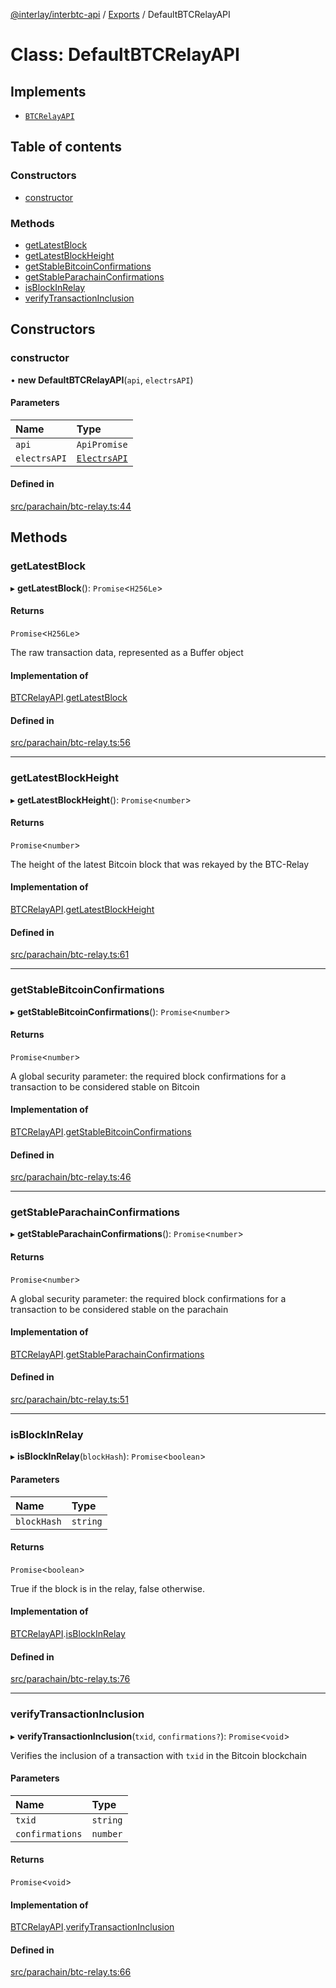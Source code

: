 [@interlay/interbtc-api](/README.md) / [Exports](/modules.md) / DefaultBTCRelayAPI

# Class: DefaultBTCRelayAPI

## Implements

- [`BTCRelayAPI`](/interfaces/BTCRelayAPI.md)

## Table of contents

### Constructors

- [constructor](/classes/DefaultBTCRelayAPI.md#constructor)

### Methods

- [getLatestBlock](/classes/DefaultBTCRelayAPI.md#getlatestblock)
- [getLatestBlockHeight](/classes/DefaultBTCRelayAPI.md#getlatestblockheight)
- [getStableBitcoinConfirmations](/classes/DefaultBTCRelayAPI.md#getstablebitcoinconfirmations)
- [getStableParachainConfirmations](/classes/DefaultBTCRelayAPI.md#getstableparachainconfirmations)
- [isBlockInRelay](/classes/DefaultBTCRelayAPI.md#isblockinrelay)
- [verifyTransactionInclusion](/classes/DefaultBTCRelayAPI.md#verifytransactioninclusion)

## Constructors

### constructor

• **new DefaultBTCRelayAPI**(`api`, `electrsAPI`)

#### Parameters

| Name | Type |
| :------ | :------ |
| `api` | `ApiPromise` |
| `electrsAPI` | [`ElectrsAPI`](/interfaces/ElectrsAPI.md) |

#### Defined in

[src/parachain/btc-relay.ts:44](https://github.com/interlay/interbtc-api/blob/5eab153/src/parachain/btc-relay.ts#L44)

## Methods

### getLatestBlock

▸ **getLatestBlock**(): `Promise`<`H256Le`\>

#### Returns

`Promise`<`H256Le`\>

The raw transaction data, represented as a Buffer object

#### Implementation of

[BTCRelayAPI](/interfaces/BTCRelayAPI.md).[getLatestBlock](/interfaces/BTCRelayAPI.md#getlatestblock)

#### Defined in

[src/parachain/btc-relay.ts:56](https://github.com/interlay/interbtc-api/blob/5eab153/src/parachain/btc-relay.ts#L56)

___

### getLatestBlockHeight

▸ **getLatestBlockHeight**(): `Promise`<`number`\>

#### Returns

`Promise`<`number`\>

The height of the latest Bitcoin block that was rekayed by the BTC-Relay

#### Implementation of

[BTCRelayAPI](/interfaces/BTCRelayAPI.md).[getLatestBlockHeight](/interfaces/BTCRelayAPI.md#getlatestblockheight)

#### Defined in

[src/parachain/btc-relay.ts:61](https://github.com/interlay/interbtc-api/blob/5eab153/src/parachain/btc-relay.ts#L61)

___

### getStableBitcoinConfirmations

▸ **getStableBitcoinConfirmations**(): `Promise`<`number`\>

#### Returns

`Promise`<`number`\>

A global security parameter: the required block confirmations
for a transaction to be considered stable on Bitcoin

#### Implementation of

[BTCRelayAPI](/interfaces/BTCRelayAPI.md).[getStableBitcoinConfirmations](/interfaces/BTCRelayAPI.md#getstablebitcoinconfirmations)

#### Defined in

[src/parachain/btc-relay.ts:46](https://github.com/interlay/interbtc-api/blob/5eab153/src/parachain/btc-relay.ts#L46)

___

### getStableParachainConfirmations

▸ **getStableParachainConfirmations**(): `Promise`<`number`\>

#### Returns

`Promise`<`number`\>

A global security parameter: the required block confirmations
for a transaction to be considered stable on the parachain

#### Implementation of

[BTCRelayAPI](/interfaces/BTCRelayAPI.md).[getStableParachainConfirmations](/interfaces/BTCRelayAPI.md#getstableparachainconfirmations)

#### Defined in

[src/parachain/btc-relay.ts:51](https://github.com/interlay/interbtc-api/blob/5eab153/src/parachain/btc-relay.ts#L51)

___

### isBlockInRelay

▸ **isBlockInRelay**(`blockHash`): `Promise`<`boolean`\>

#### Parameters

| Name | Type |
| :------ | :------ |
| `blockHash` | `string` |

#### Returns

`Promise`<`boolean`\>

True if the block is in the relay, false otherwise.

#### Implementation of

[BTCRelayAPI](/interfaces/BTCRelayAPI.md).[isBlockInRelay](/interfaces/BTCRelayAPI.md#isblockinrelay)

#### Defined in

[src/parachain/btc-relay.ts:76](https://github.com/interlay/interbtc-api/blob/5eab153/src/parachain/btc-relay.ts#L76)

___

### verifyTransactionInclusion

▸ **verifyTransactionInclusion**(`txid`, `confirmations?`): `Promise`<`void`\>

Verifies the inclusion of a transaction with `txid` in the Bitcoin blockchain

#### Parameters

| Name | Type |
| :------ | :------ |
| `txid` | `string` |
| `confirmations` | `number` |

#### Returns

`Promise`<`void`\>

#### Implementation of

[BTCRelayAPI](/interfaces/BTCRelayAPI.md).[verifyTransactionInclusion](/interfaces/BTCRelayAPI.md#verifytransactioninclusion)

#### Defined in

[src/parachain/btc-relay.ts:66](https://github.com/interlay/interbtc-api/blob/5eab153/src/parachain/btc-relay.ts#L66)
